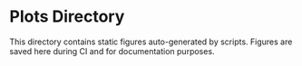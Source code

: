 # Plots Directory

This directory contains static figures auto-generated by scripts. Figures are saved here during CI and for documentation purposes.
